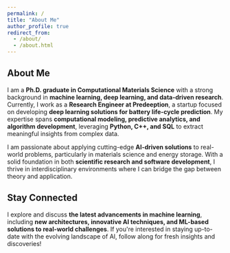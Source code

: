```yaml
---
permalink: /
title: "About Me"
author_profile: true
redirect_from: 
  - /about/
  - /about.html
---
```


## About Me
I am a **Ph.D. graduate in Computational Materials Science** with a strong background in **machine learning, deep learning, and data-driven research**. Currently, I work as a **Research Engineer at Predeeption**, a startup focused on developing **deep learning solutions for battery life-cycle prediction**. My expertise spans **computational modeling, predictive analytics, and algorithm development**, leveraging **Python, C++, and SQL** to extract meaningful insights from complex data.

I am passionate about applying cutting-edge **AI-driven solutions** to real-world problems, particularly in materials science and energy storage. With a solid foundation in both **scientific research and software development**, I thrive in interdisciplinary environments where I can bridge the gap between theory and application.

## Stay Connected
I explore and discuss **the latest advancements in machine learning**, including **new architectures, innovative AI techniques, and ML-based solutions to real-world challenges**. If you're interested in staying up-to-date with the evolving landscape of AI, follow along for fresh insights and discoveries!
